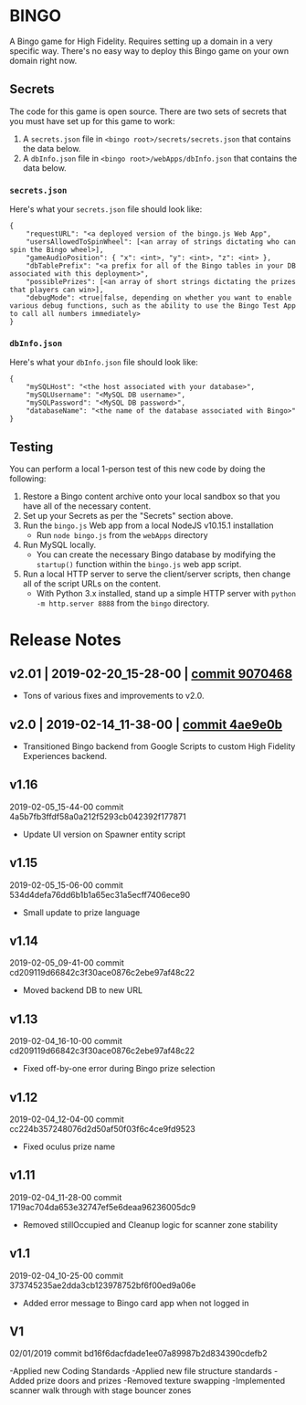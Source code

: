 # BINGO
A Bingo game for High Fidelity. Requires setting up a domain in a very specific way. There's no easy way to deploy this Bingo game on your own domain right now.

## Secrets

The code for this game is open source. There are two sets of secrets that you must have set up for this game to work:
1. A `secrets.json` file in `<bingo root>/secrets/secrets.json` that contains the data below.
2. A `dbInfo.json` file in `<bingo root>/webApps/dbInfo.json` that contains the data below.

### `secrets.json`
Here's what your `secrets.json` file should look like:
```
{
    "requestURL": "<a deployed version of the bingo.js Web App",
    "usersAllowedToSpinWheel": [<an array of strings dictating who can spin the Bingo wheel>],
    "gameAudioPosition": { "x": <int>, "y": <int>, "z": <int> },
    "dbTablePrefix": "<a prefix for all of the Bingo tables in your DB associated with this deployment>",
    "possiblePrizes": [<an array of short strings dictating the prizes that players can win>],
    "debugMode": <true|false, depending on whether you want to enable various debug functions, such as the ability to use the Bingo Test App to call all numbers immediately>
}
```

### `dbInfo.json`
Here's what your `dbInfo.json` file should look like:
```
{
    "mySQLHost": "<the host associated with your database>",
    "mySQLUsername": "<MySQL DB username>",
    "mySQLPassword": "<MySQL DB password>",
    "databaseName": "<the name of the database associated with Bingo>"
}
```

## Testing
You can perform a local 1-person test of this new code by doing the following:
1. Restore a Bingo content archive onto your local sandbox so that you have all of the necessary content.
2. Set up your Secrets as per the  "Secrets" section above.
3. Run the `bingo.js` Web app from a local NodeJS v10.15.1 installation
    - Run `node bingo.js` from the `webApps` directory
4. Run MySQL locally.
    - You can create the necessary Bingo database by modifying the `startup()` function within the `bingo.js` web app script.
5. Run a local HTTP server to serve the client/server scripts, then change all of the script URLs on the content.
    - With Python 3.x installed, stand up a simple HTTP server with `python -m http.server 8888` from the `bingo` directory.


# Release Notes

## v2.01 | 2019-02-20_15-28-00 | [commit 9070468](https://github.com/highfidelity/hifi-content/commits/9070468)

- Tons of various fixes and improvements to v2.0.

## v2.0 | 2019-02-14_11-38-00 | [commit 4ae9e0b](https://github.com/highfidelity/hifi-content/commits/4ae9e0b46c5561c19eb8cb3a7b8994d9c985421f)

- Transitioned Bingo backend from Google Scripts to custom High Fidelity Experiences backend.

## v1.16

2019-02-05_15-44-00 commit 4a5b7fb3ffdf58a0a212f5293cb042392f177871

- Update UI version on Spawner entity script

## v1.15

2019-02-05_15-06-00 commit 534d4defa76dd6b1b1a65ec31a5ecff7406ece90

- Small update to prize language

## v1.14

2019-02-05_09-41-00 commit cd209119d66842c3f30ace0876c2ebe97af48c22

- Moved backend DB to new URL

## v1.13

2019-02-04_16-10-00 commit cd209119d66842c3f30ace0876c2ebe97af48c22

- Fixed off-by-one error during Bingo prize selection

## v1.12

2019-02-04_12-04-00 commit cc224b357248076d2d50af50f03f6c4ce9fd9523

- Fixed oculus prize name

## v1.11

2019-02-04_11-28-00 commit 1719ac704da653e32747ef5e6deaa96236005dc9

- Removed stillOccupied and Cleanup logic for scanner zone stability

## v1.1

2019-02-04_10-25-00 commit 373745235ae2dda3cb123978752bf6f00ed9a06e

- Added error message to Bingo card app when not logged in

## V1

02/01/2019 commit bd16f6dacfdade1ee07a89987b2d834390cdefb2

-Applied new Coding Standards
-Applied new file structure standards
-Added prize doors and prizes
-Removed texture swapping
-Implemented scanner walk through with stage bouncer zones
